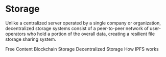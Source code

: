 # Storage

Unlike a centralized server operated by a single company or organization, decentralized storage systems consist of a peer-to-peer network of user-operators who hold a portion of the overall data, creating a resilient file storage sharing system.

<ResourceGroupTitle>Free Content</ResourceGroupTitle>
<BadgeLink colorScheme='yellow' badgeText='Read' href='https://www.techtarget.com/searchstorage/definition/blockchain-storage'>Blockchain Storage</BadgeLink>
<BadgeLink colorScheme='yellow' badgeText='Read' href='https://ethereum.org/en/developers/docs/storage/'>Decentralized Storage</BadgeLink>
<BadgeLink colorScheme='yellow' badgeText='Read' href='https://docs.ipfs.tech/concepts/how-ipfs-works/'>How IPFS works</BadgeLink>
